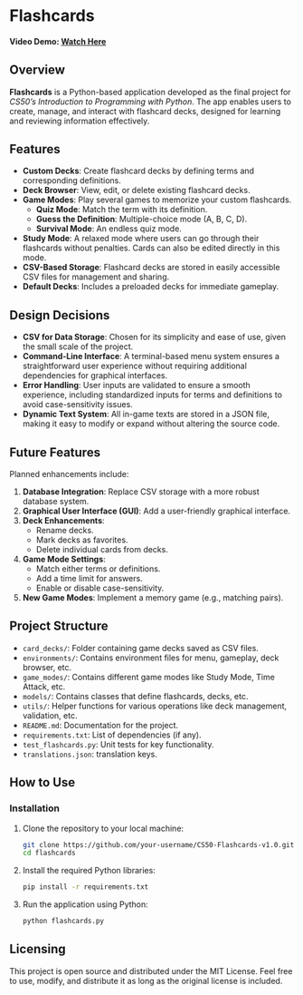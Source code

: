 # Flashcards  

#### Video Demo: [Watch Here](https://youtu.be/4CTJjVHR3PM)  

## Overview  

**Flashcards** is a Python-based application developed as the final project for *CS50’s Introduction to Programming with Python*. The app enables users to create, manage, and interact with flashcard decks, designed for learning and reviewing information effectively.  

## Features  
- **Custom Decks**: Create flashcard decks by defining terms and corresponding definitions.  
- **Deck Browser**: View, edit, or delete existing flashcard decks.  
- **Game Modes**: Play several games to memorize your custom flashcards.
  - **Quiz Mode**: Match the term with its definition.
  - **Guess the Definition**: Multiple-choice mode (A, B, C, D).
  - **Survival Mode**: An endless quiz mode.
- **Study Mode**: A relaxed mode where users can go through their flashcards without penalties. Cards can also be edited directly in this mode.
- **CSV-Based Storage**: Flashcard decks are stored in easily accessible CSV files for management and sharing.  
- **Default Decks**: Includes a preloaded decks for immediate gameplay.

## Design Decisions  
- **CSV for Data Storage**: Chosen for its simplicity and ease of use, given the small scale of the project.  
- **Command-Line Interface**: A terminal-based menu system ensures a straightforward user experience without requiring additional dependencies for graphical interfaces.  
- **Error Handling**: User inputs are validated to ensure a smooth experience, including standardized inputs for terms and definitions to avoid case-sensitivity issues.
- **Dynamic Text System**: All in-game texts are stored in a JSON file, making it easy to modify or expand without altering the source code.

## Future Features  
Planned enhancements include:  
1. **Database Integration**: Replace CSV storage with a more robust database system.  
2. **Graphical User Interface (GUI)**: Add a user-friendly graphical interface.  
3. **Deck Enhancements**:  
   - Rename decks.  
   - Mark decks as favorites.  
   - Delete individual cards from decks.  
4. **Game Mode Settings**:  
   - Match either terms or definitions.  
   - Add a time limit for answers.  
   - Enable or disable case-sensitivity.  
5. **New Game Modes**: Implement a memory game (e.g., matching pairs).  

## Project Structure  
- `card_decks/`: Folder containing game decks saved as CSV files.
- `environments/`: Contains environment files for menu, gameplay, deck browser, etc.
- `game_modes/`: Contains different game modes like Study Mode, Time Attack, etc.
- `models/`: Contains classes that define flashcards, decks, etc.
- `utils/`: Helper functions for various operations like deck management, validation, etc.
- `README.md`: Documentation for the project.
- `requirements.txt`: List of dependencies (if any).
- `test_flashcards.py`: Unit tests for key functionality.
- `translations.json`: translation keys.

## How to Use  

### Installation  
1. Clone the repository to your local machine:  
   ```bash
   git clone https://github.com/your-username/CS50-Flashcards-v1.0.git
   cd flashcards
2. Install the required Python libraries:
   ```bash
   pip install -r requirements.txt
3. Run the application using Python:
   ```bash
   python flashcards.py

## Licensing
This project is open source and distributed under the MIT License. Feel free to use, modify, and distribute it as long as the original license is included.

